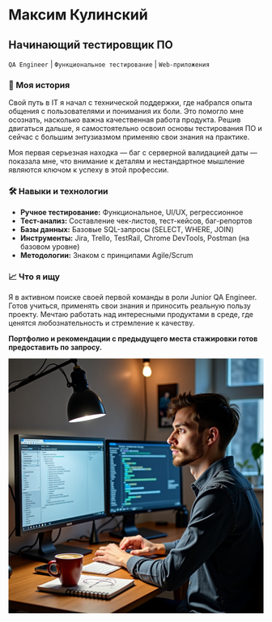 # Максим Кулинский
## Начинающий тестировщик ПО

`QA Engineer` | `Функциональное тестирование` | `Web-приложения`

### 🚀 Моя история
Свой путь в IT я начал с технической поддержки, где набрался опыта общения с пользователями и понимания их боли. Это помогло мне осознать, насколько важна качественная работа продукта. Решив двигаться дальше, я самостоятельно освоил основы тестирования ПО и сейчас с большим энтузиазмом применяю свои знания на практике.

Моя первая серьезная находка — баг с серверной валидацией даты — показала мне, что внимание к деталям и нестандартное мышление являются ключом к успеху в этой профессии.

### 🛠 Навыки и технологии
*   **Ручное тестирование:** Функциональное, UI/UX, регрессионное
*   **Тест-анализ:** Составление чек-листов, тест-кейсов, баг-репортов
*   **Базы данных:** Базовые SQL-запросы (SELECT, WHERE, JOIN)
*   **Инструменты:** Jira, Trello, TestRail, Chrome DevTools, Postman (на базовом уровне)
*   **Методологии:** Знаком с принципами Agile/Scrum

### 📈 Что я ищу
Я в активном поиске своей первой команды в роли Junior QA Engineer. Готов учиться, применять свои знания и приносить реальную пользу проекту. Мечтаю работать над интересными продуктами в среде, где ценятся любознательность и стремление к качеству.

**Портфолио и рекомендации с предыдущего места стажировки готов предоставить по запросу.**

![](https://raw.githubusercontent.com/m2k42/About-me/refs/heads/main/me.jpg)
